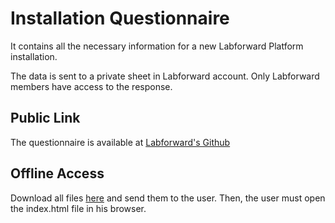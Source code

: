 # Installation Questionnaire

It contains all the necessary information for a new Labforward Platform installation.

The data is sent to a private sheet in Labforward account. Only Labforward members have access to the response.

## Public Link

The questionnaire is available at [Labforward's Github](https://htmlpreview.github.io/?https://github.com/labforward/installation/blob/main/questionnaire/index.html)

## Offline Access

Download all files [here](https://github.com/labforward/installation/tree/main/questionnaire) and send them to the user.
Then, the user must open the index.html file in his browser.

